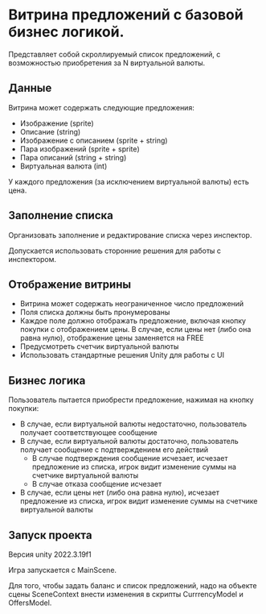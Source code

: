 # Витрина предложений с базовой бизнес логикой.
Представляет собой скроллируемый список предложений, с возможностью приобретения за N виртуальной валюты.

## Данные
Витрина может содержать следующие предложения:
+ Изображение (sprite)
+ Описание (string)
+ Изображение с описанием (sprite + string)
+ Пара изображений (sprite + sprite)
+ Пара описаний (string + string)
+ Виртуальная валюта (int)

У каждого предложения (за исключением виртуальной валюты) есть цена.

## Заполнение списка
Организовать заполнение и редактирование списка через инспектор.

Допускается использовать сторонние решения для работы с инспектором.

## Отображение витрины
+ Витрина может содержать неограниченное число предложений
+ Поля списка должны быть пронумерованы
+ Каждое поле должно отображать предложение, включая кнопку покупки с отображением цены. В случае, если цены нет (либо она равна нулю), отображение цены заменяется на FREE
+ Предусмотреть счетчик виртуальной валюты
+ Использовать стандартные решения Unity для работы с UI

## Бизнес логика
Пользователь пытается приобрести предложение, нажимая на кнопку покупки:
+ В случае, если виртуальной валюты недостаточно, пользователь получает соответствующее сообщение
+ В случае, если виртуальной валюты достаточно, пользователь получает сообщение с подтверждением его действий
  + В случае подтверждения сообщение исчезает, исчезает предложение из списка, игрок видит изменение суммы на счетчике виртуальной валюты
  + В случае отказа сообщение исчезает
+ В случае, если цены нет (либо она равна нулю), исчезает предложение из списка, игрок видит изменение суммы на счетчике виртуальной валюты

## Запуск проекта
Версия unity 2022.3.19f1

Игра запускается с MainScene.

Для того, чтобы задать баланс и список предложений, надо на объекте сцены SceneContext внести изменения в скрипты CurrrencyModel и OffersModel.



